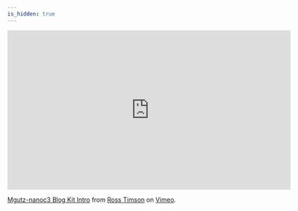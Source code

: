 ```yaml
---
is_hidden: true
---
```

<div class="screencast">
<iframe src="http://player.vimeo.com/video/22169295?byline=0&amp;portrait=0" width="640" height="360" frameborder="0" webkitAllowFullScreen allowFullScreen></iframe><p><a href="http://vimeo.com/22169295">Mgutz-nanoc3 Blog Kit Intro</a> from <a href="http://vimeo.com/rosstimson">Ross Timson</a> on <a href="http://vimeo.com">Vimeo</a>.</p>
</div>
